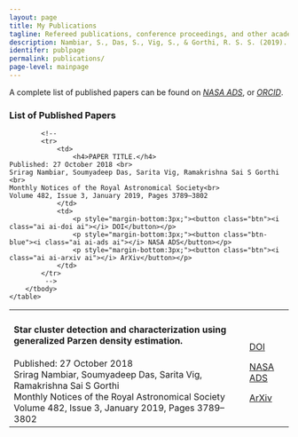 ```yaml
---
layout: page
title: My Publications
tagline: Refereed publications, conference proceedings, and other academic works.
description: Nambiar, S., Das, S., Vig, S., & Gorthi, R. S. S. (2019). Star cluster detection and characterization using generalized Parzen density estimation. MNRAS.
identifer: publpage
permalink: publications/
page-level: mainpage
---
```


A complete list of published papers can be found on
<a  href="{{ 'https://ui.adsabs.harvard.edu/search/p_=0&q=orcid%3A0000-0002-3493-6638&sort=date%20desc%2C%20bibcode%20desc' | absolute_url }}" target="_blank" rel="noopener noreferrer" ><i class="ai ai-ads">NASA ADS</i></a>, or <a href="{{ 'https://orcid.org/0000-0002-3493-6638' | absolute_url }}" target="_blank" rel="noopener noreferrer"><i class="ai ai-orcid">ORCID</i></a>.

<h3>List of Published Papers</h3>
<div class="table-wrapper">
    <table>
        <tbody>
            <tr>
                <td>
                    <h4>Star cluster detection and characterization using generalized Parzen density estimation.</h4>
    Published: 27 October 2018 <br>
    Srirag Nambiar, Soumyadeep Das, Sarita Vig, Ramakrishna Sai S Gorthi <br>
    Monthly Notices of the Royal Astronomical Society<br>
    Volume 482, Issue 3, January 2019, Pages 3789–3802
                </td>
                <td>
                    <p style="margin-bottom:0px;"><a href="{{ 'https://doi.org/10.1093/mnras/sty2851' | absolute_url }}" target="_blank" rel="noopener noreferrer" class="button fit">DOI</a></p>
                    <p style="margin-bottom:0px;"><a href="{{ 'https://ui.adsabs.harvard.edu/abs/2019MNRAS.482.3789N/abstract'  | absolute_url }}" target="_blank"  rel="noopener noreferrer" class="button fit">NASA ADS</a></p>
                    <p style="margin-bottom:0px;"><a href="{{ 'https://arxiv.org/abs/1810.11879'  | absolute_url }}" target="_blank" rel="noopener noreferrer"  class="button fit">ArXiv</a></p>
                </td>
            </tr>

            <!-- 
            <tr>
                <td>
                    <h4>PAPER TITLE.</h4>
    Published: 27 October 2018 <br>
    Srirag Nambiar, Soumyadeep Das, Sarita Vig, Ramakrishna Sai S Gorthi <br>
    Monthly Notices of the Royal Astronomical Society<br>
    Volume 482, Issue 3, January 2019, Pages 3789–3802
                </td>
                <td>
                    <p style="margin-bottom:3px;"><button class="btn"><i class="ai ai-doi ai"></i> DOI</button></p>
                    <p style="margin-bottom:3px;"><button class="btn-blue"><i class="ai ai-ads ai"></i> NASA ADS</button></p>
                    <p style="margin-bottom:3px;"><button class="btn"><i class="ai ai-arxiv ai"></i> ArXiv</button></p>
                </td>
            </tr>
             -->
        </tbody>
    </table>
</div>
